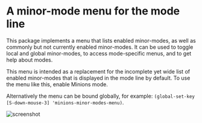 A minor-mode menu for the mode line
===================================

This package implements a menu that lists enabled minor-modes, as
well as commonly but not currently enabled minor-modes.  It can be
used to toggle local and global minor-modes, to access mode-specific
menus, and to get help about modes.

This menu is intended as a replacement for the incomplete yet wide
list of enabled minor-modes that is displayed in the mode line by
default.  To use the menu like this, enable Minions mode.

Alternatively the menu can be bound globally, for example:
`(global-set-key [S-down-mouse-3] 'minions-minor-modes-menu)`.

![screenshot](https://emacsair.me/assets/readme/minions.png)
